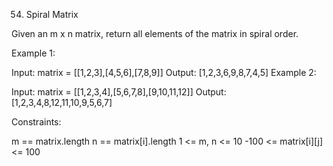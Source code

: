 54. Spiral Matrix

Given an m x n matrix, return all elements of the matrix in spiral order.



Example 1:


Input: matrix = [[1,2,3],[4,5,6],[7,8,9]]
Output: [1,2,3,6,9,8,7,4,5]
Example 2:


Input: matrix = [[1,2,3,4],[5,6,7,8],[9,10,11,12]]
Output: [1,2,3,4,8,12,11,10,9,5,6,7]


Constraints:

m == matrix.length
n == matrix[i].length
1 <= m, n <= 10
-100 <= matrix[i][j] <= 100
